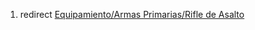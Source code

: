 1.  redirect [Equipamiento/Armas Primarias/Rifle de
    Asalto](Equipamiento/Armas_Primarias/Rifle_de_Asalto "wikilink")